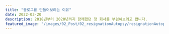 ```yaml
---
title: "블로그를 만들어보려는 이유"
date: 2022-03-20
description: 2018년부터 2020년까지 함께했던 첫 회사를 부검해보려고 합니다.
featured_image: "/images/02_Post/02_resignationAutopsy/resignationAutopsy-cover-post.png"
---
```


<!--![](/images/demo/demo-landscape.jpg) -->
